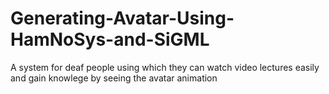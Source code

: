 # Generating-Avatar-Using-HamNoSys-and-SiGML
A system for deaf people using which they can watch video lectures easily and gain knowlege by seeing the avatar animation
